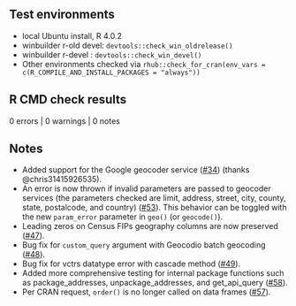 ## Test environments
* local Ubuntu install, R 4.0.2
* winbuilder r-old devel: `devtools::check_win_oldrelease()`
* winbuilder r-devel : `devtools::check_win_devel()`
* Other environments checked via `rhub::check_for_cran(env_vars = c(R_COMPILE_AND_INSTALL_PACKAGES = "always"))`

## R CMD check results

0 errors | 0 warnings | 0 notes

## Notes 

* Added support for the Google geocoder service ([#34](https://github.com/jessecambon/tidygeocoder/issues/34)) (thanks @chris31415926535).
* An error is now thrown if invalid parameters are passed to geocoder services (the parameters checked are limit, address, street, city, county, state, postalcode, and country) ([#53](https://github.com/jessecambon/tidygeocoder/issues/53)). This behavior can be toggled with the new `param_error` parameter in `geo()` (or `geocode()`).
* Leading zeros on Census FIPs geography columns are now preserved ([#47](https://github.com/jessecambon/tidygeocoder/issues/47)).
* Bug fix for `custom_query` argument with Geocodio batch geocoding ([#48](https://github.com/jessecambon/tidygeocoder/issues/48)).
* Bug fix for vctrs datatype error with cascade method ([#49](https://github.com/jessecambon/tidygeocoder/issues/49)).
* Added more comprehensive testing for internal package functions such as package_addresses, unpackage_addresses, and get_api_query ([#58](https://github.com/jessecambon/tidygeocoder/issues/58)).
* Per CRAN request, `order()` is no longer called on data frames ([#57](https://github.com/jessecambon/tidygeocoder/issues/57)).